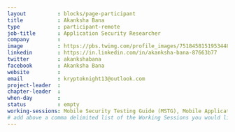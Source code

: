 ```yaml
---
layout          : blocks/page-participant
title           : Akanksha Bana
type            : participant-remote
job-title       : Application Security Researcher
company         : 
image           : https://pbs.twimg.com/profile_images/751845815195344896/vc0WUvTr.jpg
linkedin        : https://in.linkedin.com/in/akanksha-bana-87663b77
twitter         : akankshabana
facebook        : Akanksha Bana
website         :
email           : kryptoknight13@outlook.com
project-leader  :
chapter-leader  :
when-day        :
status          : empty
working-sessions: Mobile Security Testing Guide (MSTG), Mobile Application Security Verification Standard (MASVS), Data behind Owasp Top 10 2017.
# add above a comma delimited list of the Working Sessions you would like to attend (use the session's title)
---
```


<!-- put more details about participant here -->

